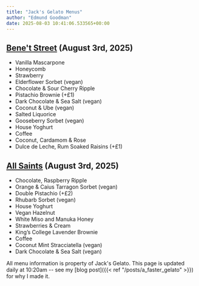 ```yaml
---
title: "Jack's Gelato Menus"
author: "Edmund Goodman"
date: 2025-08-03 10:41:06.533565+00:00
---
```


## [Bene't Street](https://www.jacksgelato.com/bene-t-street-menu) (August 3rd, 2025)

- Vanilla Mascarpone
- Honeycomb
- Strawberry
- Elderflower Sorbet (vegan)
- Chocolate & Sour Cherry Ripple
- Pistachio Brownie (+£1)
- Dark Chocolate & Sea Salt  (vegan)
- Coconut & Ube (vegan)
- Salted Liquorice
- Gooseberry Sorbet (vegan)
- House Yoghurt
- Coffee
- Coconut, Cardamom & Rose
- Dulce de Leche, Rum Soaked Raisins (+£1)


## [All Saints](https://www.jacksgelato.com/all-saints-menu) (August 3rd, 2025)

- Chocolate, Raspberry Ripple
- Orange & Caius Tarragon Sorbet (vegan)
- Double Pistachio (+£2)
- Rhubarb Sorbet (vegan)
- House Yoghurt
- Vegan Hazelnut
- White Miso and Manuka Honey
- Strawberries & Cream
- King’s College Lavender Brownie
- Coffee
- Coconut Mint Stracciatella (vegan)
- Dark Chocolate & Sea Salt (vegan)

All menu information is property of Jack's Gelato. This page is
updated daily at 10:20am -- see my
[blog post]({{< ref "/posts/a_faster_gelato" >}}) for why I made it.

